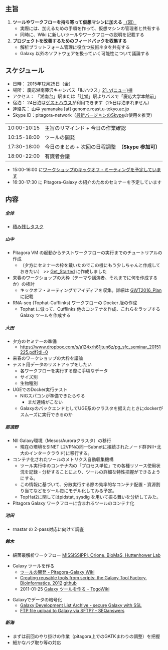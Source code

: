 主旨
----

1.  **ツールやワークフローを持ち寄って仮想マシンに加える** [（図）](http://www.pitagora-galaxy.org/_/rsrc/1416890873801/about/about_overview.png)
    -   実際には、加えるための手順を作って、仮想マシンの管理者と共有する
    -   同時に、Wiki に新しいツールやワークフローの説明を記載する
2.  **プロジェクトを改善するためのフィードバックを収集する**
    -   解析プラットフォーム管理に役立つ技術ネタを共有する
    -   Galaxy 以外のソフトウェアを扱っていく可能性について議論する

スケジュール
------------

-   日時： 2015年12月25日（金）
-   場所： 慶応湘南藤沢キャンパス「IIJハウス」[21. ν(ニュー)棟](http://www.keio.ac.jp/ja/access/sfc.html)
-   アクセス： 「湘南台」駅または「辻堂」駅よりバスで「慶応大学本館前」
-   宿泊： 24日泊は[ゲストハウス](http://www.sfc.keio.ac.jp/faculty/campus_amenities/seminar_guesthouse.html)が利用できます（25日は泊まれません）
-   連絡先： 山中 yamanaka \[at\] genome.rcast.u-tokyo.ac.jp
-   Skype ID：pitagora-network（[最新バージョンのSkype](http://www.skype.com/ja/)の使用を推奨）

|             |                                                     |
|-------------|-----------------------------------------------------|
| 10:00-10:15 | 主旨のリマインド + 今日の作業確認                   |
| 10:15-18:00 | ツールの開発                                        |
| 17:30-18:00 | 今日のまとめ + 次回の日程調整　**（Skype 参加可）** |
| 18:00-22:00 | 有識者会議                                          |

-   15:00-16:00 に[ワークショップのキックオフ・ミーティングを予定しています](/GWT2016_Plan "wikilink")
-   16:30-17:30 に Pitagora-Galaxy の紹介のためのセミナーを予定しています

内容
----

##### 全体

-   [積み残しタスク](/積み残しタスク "wikilink")

##### 山中

-   Pitagora VM の起動からテストワークフローの実行までのチュートリアルの作成
    -   （夕方にセミナーの枠を戴いたのでこの機にもう少しちゃんと作成しておきたい） &gt;&gt; [Get_Started](/Get_Started "wikilink") に作成しました
-   来春のワークショップの大枠（テーマや講演者、それまでに何を作成するか）の検討
    -   キックオフ・ミーティングでアイディアを収集。詳細は [GWT2016_Plan](/GWT2016_Plan "wikilink") に記載
-   RNA-seq (Tophat-Cufflinks) ワークフローの Docker 版の作成
    -   Tophat に倣って、Cufflinks 他のコンテナを作成、これらをラップする Galaxy ツールを作成する

##### 大田

-   夕方のセミナーの準備
    -   <https://www.dropbox.com/s/a124xrh61jtun6z/pg_sfc_seminar_20151225.pdf?dl=0>
-   来春のワークショップの大枠を議論
-   テスト用データのリストアップをしたい
    -   各ワークフローを実行する際に手頃なデータ
    -   サイズ別
    -   生物種別
-   UGEでのDocker実行テスト
    -   NIGスパコンが準備できたらやる
        -   まだ連絡がこない
    -   GalaxyのバックエンドとしてUGE系のクラスタを据えたときにdockerがスムーズに実行できるのか

##### 那須野

-   NII Galaxy環境（Mesos/Auroraクラスタ）の移行
    -   現在の環境をSINET L2VPNの同一Subnetに接続されたノード群(NII+北大のインタークラウド)に移行する。
-   コンテナ化されたツールのメトリクス自動収集機構
    -   ツール実行中のコンテナ内の「プロセス単位」での各種リソース使用状況を記録・分析することにより、ツールの詳細な特性把握ができるようにする。
    -   この情報に基づいて、分散実行する際の効率的なコンテナ配置・資源割り当てなどをツール毎にモデル化してみる予定。
    -   TopHat2に関してはpidstat, sysdig を用いて振る舞いを分析してみた。
-   Pitagora Galaxy ワークフローに含まれるツールのコンテナ化

##### 池田

-   rnastar の 2-pass対応に向けて調査

##### 鈴木

-   細菌叢解析ワークフロー [MISSISSIPPI, Orione, BioMaS, Huttenhower Lab](https://wiki.galaxyproject.org/PublicGalaxyServers)

<!-- -->

-   Galaxy ツールを作る
    -   [ツールの開発 - Pitagora-Galaxy Wiki](http://wiki.pitagora-galaxy.org/wiki/index.php/ツールの開発)
    -   [Creating reusable tools from scripts: the Galaxy Tool Factory. Bioinformatics. 2012](http://www.ncbi.nlm.nih.gov/pubmed/23024011) [github](https://github.com/galaxyproject/tools-iuc/tree/master/tools/tool_factory_2)
    -   2011-01-25 [Galaxy ツールを作る - TogoWiki](http://wiki.lifesciencedb.jp/mw/index.php/Galaxy_ツールを作る)

<!-- -->

-   Galaxyでデータの暗号化
    -   [Galaxy Development List Archive - secure Galaxy with SSL](http://dev.list.galaxyproject.org/secure-Galaxy-with-SSL-td4662617.html)
    -   [FTP file upload to Galaxy via SFTP? - SEQanswers](http://seqanswers.com/forums/showthread.php?t=5328)

##### 新海

-   まずは前回のやり掛けの作業（pitagora上でのGATKまわりの調整）を把握
-   細かなバグ取り等の対応
